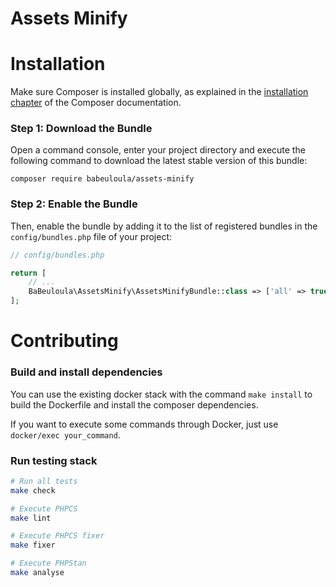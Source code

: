 # Assets Minify

Installation
============

Make sure Composer is installed globally, as explained in the
[installation chapter](https://getcomposer.org/doc/00-intro.md)
of the Composer documentation.

### Step 1: Download the Bundle

Open a command console, enter your project directory and execute the
following command to download the latest stable version of this bundle:

```console
composer require babeuloula/assets-minify
```

### Step 2: Enable the Bundle

Then, enable the bundle by adding it to the list of registered bundles
in the `config/bundles.php` file of your project:

```php
// config/bundles.php

return [
    // ...
    BaBeuloula\AssetsMinify\AssetsMinifyBundle::class => ['all' => true],
];
```

Contributing
============

### Build and install dependencies

You can use the existing docker stack with the command `make install` to build the Dockerfile and install the composer
dependencies.

If you want to execute some commands through Docker, just use `docker/exec your_command`.

### Run testing stack

```bash
# Run all tests
make check

# Execute PHPCS
make lint

# Execute PHPCS fixer
make fixer

# Execute PHPStan
make analyse
```
